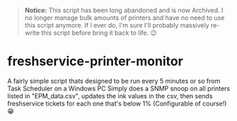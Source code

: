 > **Notice:**
> This script has been long abandoned and is now Archived. I no longer manage bulk amounts of printers and have no need to use this script anymore. If I ever do, I'm sure I'll probably massively re-write this script before bring it back to life. 😉
# freshservice-printer-monitor
A fairly simple script thats designed to be run every 5 minutes or so from Task Scheduler on a Windows PC
Simply does a SNMP snoop on all printers listed in "EPM_data.csv", updates the ink values in the csv, then sends freshservice tickets for each one that's below 1% (Configurable of course!) 😁
